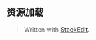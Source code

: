 ## 资源加载


> Written with [StackEdit](https://stackedit.io/).
<!--stackedit_data:
eyJoaXN0b3J5IjpbNTU5MzczMDE1XX0=
-->